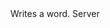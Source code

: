 <function name="WriteWord" parent="bf_write" type="classfunc">
	<description>
		Writes a word.
	</description>
	<realm>Server</realm>
	<args>
		<arg name="value" type="number"></arg>
	</args>
</function>